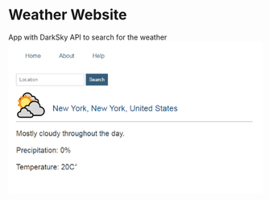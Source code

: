 # Weather Website
App with DarkSky API to search for the weather
![Preview](public/img/page-preview.png)

